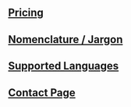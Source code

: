## [Pricing](https://www.personal.ai/pricing)

## [Nomenclature / Jargon](https://docs.personal.ai/faqs/faq-nomenclature)  

## [Supported Languages](https://docs.personal.ai/faqs/faq-supported-languages)  

## [Contact Page](https://docs.personal.ai/faqs/faq-contact-us)

